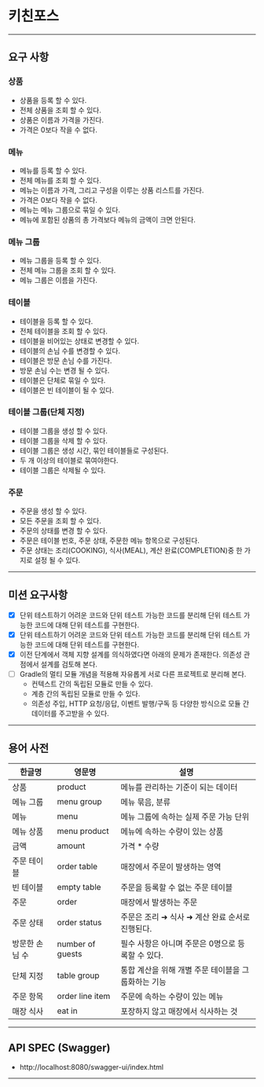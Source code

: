 # 키친포스

---
## 요구 사항

### 상품 
* 상품을 등록 할 수 있다.
* 전체 상품을 조회 할 수 있다.
* 상품은 이름과 가격을 가진다.
* 가격은 0보다 작을 수 없다.

### 메뉴
* 메뉴를 등록 할 수 있다.
* 전체 메뉴를 조회 할 수 있다.
* 메뉴는 이름과 가격, 그리고 구성을 이루는 상품 리스트를 가진다.
* 가격은 0보다 작을 수 없다.
* 메뉴는 메뉴 그룹으로 묶일 수 있다.
* 메뉴에 포함된 상품의 총 가격보다 메뉴의 금액이 크면 안된다.

### 메뉴 그룹
* 메뉴 그룹을 등록 할 수 있다.
* 전체 메뉴 그룹을 조회 할 수 있다.
* 메뉴 그룹은 이름을 가진다.

### 테이블
* 테이블을 등록 할 수 있다.
* 전체 테이블을 조회 할 수 있다.
* 테이블을 비어있는 상태로 변경할 수 있다.
* 테이블의 손님 수를 변경할 수 있다.
* 테이블은 방문 손님 수를 가진다.
* 방문 손님 수는 변경 될 수 있다.
* 테이블은 단체로 묶일 수 있다.
* 테이블은 빈 테이블이 될 수 있다.

### 테이블 그룹(단체 지정)
* 테이블 그룹을 생성 할 수 있다.
* 테이블 그룹을 삭제 할 수 있다.
* 테이블 그룹은 생성 시간, 묶인 테이블들로 구성된다.
* 두 개 이상의 테이블로 묶여야한다.
* 테이블 그룹은 삭제될 수 있다.

### 주문
* 주문을 생성 할 수 있다.
* 모든 주문을 조회 할 수 있다.
* 주문의 상태를 변경 할 수 있다.
* 주문은 테이블 번호, 주문 상태, 주문한 메뉴 항목으로 구성된다.
* 주문 상태는 조리(COOKING), 식사(MEAL), 계산 완료(COMPLETION)중 한 가지로 설정 될 수 있다.


---
## 미션 요구사항
*[x] 단위 테스트하기 어려운 코드와 단위 테스트 가능한 코드를 분리해 단위 테스트 가능한 코드에 대해 단위 테스트를 구현한다.
*[x] 단위 테스트하기 어려운 코드와 단위 테스트 가능한 코드를 분리해 단위 테스트 가능한 코드에 대해 단위 테스트를 구현한다.
*[x] 이전 단계에서 객체 지향 설계를 의식하였다면 아래의 문제가 존재한다. 의존성 관점에서 설계를 검토해 본다.
*[ ] Gradle의 멀티 모듈 개념을 적용해 자유롭게 서로 다른 프로젝트로 분리해 본다.
    * 컨텍스트 간의 독립된 모듈로 만들 수 있다.
    * 계층 간의 독립된 모듈로 만들 수 있다.
    * 의존성 주입, HTTP 요청/응답, 이벤트 발행/구독 등 다양한 방식으로 모듈 간 데이터를 주고받을 수 있다.

---

## 용어 사전

| 한글명 | 영문명 | 설명 |
| --- | --- | --- |
| 상품 | product | 메뉴를 관리하는 기준이 되는 데이터 |
| 메뉴 그룹 | menu group | 메뉴 묶음, 분류 |
| 메뉴 | menu | 메뉴 그룹에 속하는 실제 주문 가능 단위 |
| 메뉴 상품 | menu product | 메뉴에 속하는 수량이 있는 상품 |
| 금액 | amount | 가격 * 수량 |
| 주문 테이블 | order table | 매장에서 주문이 발생하는 영역 |
| 빈 테이블 | empty table | 주문을 등록할 수 없는 주문 테이블 |
| 주문 | order | 매장에서 발생하는 주문 |
| 주문 상태 | order status | 주문은 조리 ➜ 식사 ➜ 계산 완료 순서로 진행된다. |
| 방문한 손님 수 | number of guests | 필수 사항은 아니며 주문은 0명으로 등록할 수 있다. |
| 단체 지정 | table group | 통합 계산을 위해 개별 주문 테이블을 그룹화하는 기능 |
| 주문 항목 | order line item | 주문에 속하는 수량이 있는 메뉴 |
| 매장 식사 | eat in | 포장하지 않고 매장에서 식사하는 것 |
---
## API SPEC (Swagger)
* http://localhost:8080/swagger-ui/index.html

---


